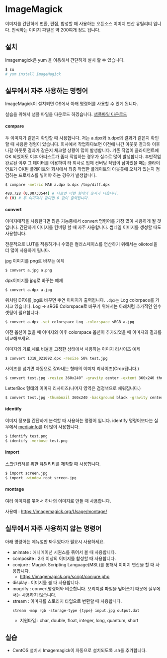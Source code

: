 # ImageMagick
이미지를 간단하게 변환, 편집, 합성할 때 사용하는 오픈소스 이미지 연산 유틸리티 입니다.
인식하는 이미지 파일은 약 200여개 정도 됩니다.

## 설치
Imagemagick은 yum 을 이용해서 간단하게 설치 할 수 있습니다.

```bash
$ su
# yum install ImageMagick
```

## 실무에서 자주 사용하는 명령어
ImageMagick이 설치되면 OS에서 아래 명령어를 사용할 수 있게 됩니다.

실습을 위해서 샘플 파일을 다운로드 하겠습니다. [샘플파일 다운로드](sample.md)


#### compare
두 이미지가 같은지 확인할 때 사용합니다.
저는 a.dpx와 b.dpx의 결과가 같은지 확인할 때 사용한 경험이 있습니다.
회사에서 작업하다보면 이전에 나간 아웃풋 결과와 이후 나갈 아웃풋 결과가 같은지 체크할 상황이 많이 발생합니다.
기존 작업이 클라이언트에 OK 되었어도 이후 아티스트가 좀더 작업하는 경우가 실수로 많이 발생합니다.
후반작업 완료된 이후 그 데이터를 이용하여 타 회사로 입체 컨버팅 작업이 남아있을 때는 클라이언트가 OK된 플레이트와 회사에서 최종 작업한 플레이트의 아웃풋에 오차가 있는지 점검하는 프로세스를 넣어야 하는 경우가 발생합니다.

```bash
$ compare -metric MAE a.dpx b.dpx /tmp/diff.dpx

480.728 (0.00733544) # 다르면 이런 형태의 숫자가 나옵니다.
0 (0) # 두 이미지가 같다면 0 값이 출력됩니다.
```

#### convert
이미지매직을 사용한다면 많은 기능중에서 convert 명령어를 가장 많이 사용하게 될 것입니다.
간단하게 이미지를 컨버팅 할 때 자주 사용합니다. 썸네일 이미지를 생성할 때도 사용합니다.

전문적으로 LUT를 적용하거나 수많은 컬러스페이스를 연산하기 위해서는 oiiotool을 더 많이 사용하게 됩니다.

jpg 이미지를 png로 바꾸는 예제

```bash
$ convert a.jpg a.png
```

dpx이미지를 jpg로 바꾸는 예제

```bash
$ convert a.dpx a.jpg
```

위처럼 DPX를 jpg로 바꾸면 뿌연 이미지가 출력됩니다. `.dpx`는 Log colorpace를 가지고 있습니다.
Log -> sRGB Colorspace로 바꾸기 위해서는 아래처럼 추가적인 인수 셋팅이 필요합니다.

```bash
$ convert a.dpx -set colorspace Log -colorspace sRGB a.jpg
```

이전 옵션이 없을 때 이미지와 이후 colorspace 옵션이 추가되었을 때 이미지의 결과를 비교해보세요.


이미지의 가로,세로 비율을 고정한 상태에서 사용하는 이미지 리사이즈 예제

```bash
$ convert 1318_021092.dpx -resize 50% test.jpg
```

사이즈를 넘기면 자동으로 잘라내는 형태의 이미지 리사이즈(Crop됩니다.)

```bash
$ convert test.jpg -resize 360x240^ -gravity center -extent 360x240 thumb.jpg
```

LetterBox 형태의 이미지 리사이즈(나머지 영역은 검정색으로 채워집니다.)

```bash
$ convert test.jpg -thumbnail 360x240 -background black -gravity center -extent 360x240 thumb.jpg
```

#### identify
이미지 정보를 간단하게 분석할 때 사용하는 명령어 입니다.
identify 명령어보다는 실무에서 [mediainfo](mediainfo.md)를 더 많이 사용합니다.

```bash
$ identify test.png
$ identify -verbose test.png
```

#### import
스크린캡쳐를 위한 유틸리티를 제작할 때 사용합니다.

```bash
$ import screen.jpg
$ import -window root screen.jpg
```

#### montage
여러 이미지를 묶어서 하나의 이미지로 만들 때 사용합니다.

사용예 : https://imagemagick.org/Usage/montage/


## 실무에서 자주 사용하지 않는 명령어
아래 명령어는 메뉴얼만 봐두었다가 필요시 사용하세요.

- animate : 애니메이션 시퀀스를 묶어서 볼 때 사용합니다.
- composite : 2개 이상의 이미지를 합성할 때 사용합니다.
- conjure : Magick Scripting Language(MSL)를 통해서 이미지 연산을 할 때 사용합니다.
    - https://imagemagick.org/script/conjure.php
- display : 이미지를 볼 때 사용합니다.
- mogrify : convert명령어와 비슷합니다. 오리지널 파일을 덮어쓰기 때문에 실무에서는 사용하지 않습니다.
- stream : 이미지를 스토리지 타입으로 변환할 때 사용합니다.
    ```
    stream -map rgb -storage-type {type} input.jpg output.dat
    ```
    - 지원타입 : char, double, float, integer, long, quantum, short

## 실습
- CentOS 설치시 Imagemagick이 자동으로 설치되도록 .sh를 추가합니다.